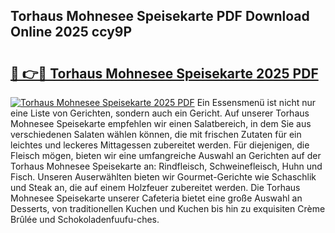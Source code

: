 ## Torhaus Mohnesee Speisekarte PDF Download Online 2025 ccy9P

# <h2><a href="http://gc8n2m.nevu.top/?p=Torhaus+Mohnesee+Speisekarte">🔗 👉🔴 Torhaus Mohnesee Speisekarte 2025 PDF</a></h2>

[![Torhaus Mohnesee Speisekarte 2025 PDF](https://i.imgur.com/dBaPXMq.png)](http://gc8n2m.nevu.top/?p=Torhaus+Mohnesee+Speisekarte)
Ein Essensmenü ist nicht nur eine Liste von Gerichten, sondern auch ein Gericht. Auf unserer Torhaus Mohnesee Speisekarte empfehlen wir einen Salatbereich, in dem Sie aus verschiedenen Salaten wählen können, die mit frischen Zutaten für ein leichtes und leckeres Mittagessen zubereitet werden. Für diejenigen, die Fleisch mögen, bieten wir eine umfangreiche Auswahl an Gerichten auf der Torhaus Mohnesee Speisekarte an: Rindfleisch, Schweinefleisch, Huhn und Fisch. Unseren Auserwählten bieten wir Gourmet-Gerichte wie Schaschlik und Steak an, die auf einem Holzfeuer zubereitet werden. Die Torhaus Mohnesee Speisekarte unserer Cafeteria bietet eine große Auswahl an Desserts, von traditionellen Kuchen und Kuchen bis hin zu exquisiten Crème Brûlée und Schokoladenfuufu-ches.
